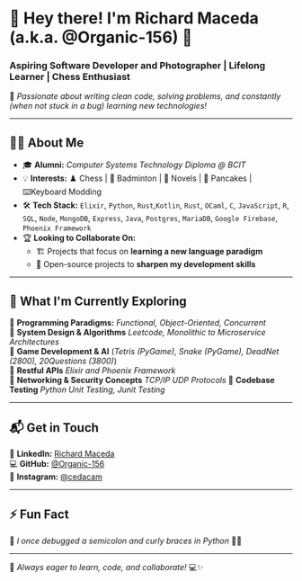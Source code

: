 # 👋 Hey there! I'm **Richard Maceda** (a.k.a. @Organic-156) 🚀

### **Aspiring Software Developer and Photographer | Lifelong Learner | Chess Enthusiast**

🌟 *Passionate about writing clean code, solving problems, and constantly (when not stuck in a bug) learning new technologies!*

---

## 👨‍💻 About Me

- 🎓 **Alumni:** *Computer Systems Technology Diploma @ BCIT*
- 💡 **Interests:** ♟️ Chess | 🏸 Badminton | 📖 Novels | 🥞 Pancakes | ⌨️Keyboard Modding
- 🛠️ **Tech Stack:** `Elixir`, `Python`, `Rust`,`Kotlin`, `Rust`, `OCaml`, `C`, `JavaScript`, `R`, `SQL`, `Node`, `MongoDB`, `Express`, `Java`, `Postgres`, `MariaDB`, `Google Firebase`, `Phoenix Framework`
- 🏆 **Looking to Collaborate On:**
  - 🏗️ Projects that focus on **learning a new language paradigm**
  - 🎯 Open-source projects to **sharpen my development skills**

---

## 🚀 What I'm Currently Exploring

🔹 **Programming Paradigms:** *Functional, Object-Oriented, Concurrent*  
🔹 **System Design & Algorithms** *Leetcode, Monolithic to Microservice Architectures*  
🔹 **Game Development & AI** (*Tetris (PyGame), Snake (PyGame), DeadNet (2800), 20Questions (3800)*)  
🔹 **Restful APIs** *Elixir and Phoenix Framework*  
🔹 **Networking & Security Concepts**  *TCP/IP UDP Protocols*
🔹 **Codebase Testing**  *Python Unit Testing, Junit Testing*

---

## 📬 Get in Touch

💼 **LinkedIn:** [Richard Maceda](https://www.linkedin.com/in/richard-maceda-cst/)  
💻 **GitHub:** [@Organic-156](https://github.com/Organic-156)  
📸 **Instagram:** [@cedacam](https://www.instagram.com/cedacam/#)  

---

## ⚡ Fun Fact

🎯 *I once debugged a semicolon and curly braces in Python* 🐍😂  

---

📌 *Always eager to learn, code, and collaborate!* 💻✨



<!---
Organic-156/Organic-156 is a ✨ special ✨ repository because its `README.md` (this file) appears on your GitHub profile.
You can click the Preview link to take a look at your changes.
--->
